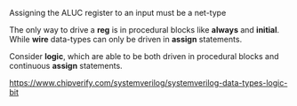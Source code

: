 Assigning the ALUC register to an input must be a net-type

The only way to drive a **reg** is in procedural blocks like **always** and **initial**.
While **wire** data-types can only be driven in **assign** statements.

Consider **logic**, which are able to be both driven in procedural blocks and continuous **assign** statements.

https://www.chipverify.com/systemverilog/systemverilog-data-types-logic-bit